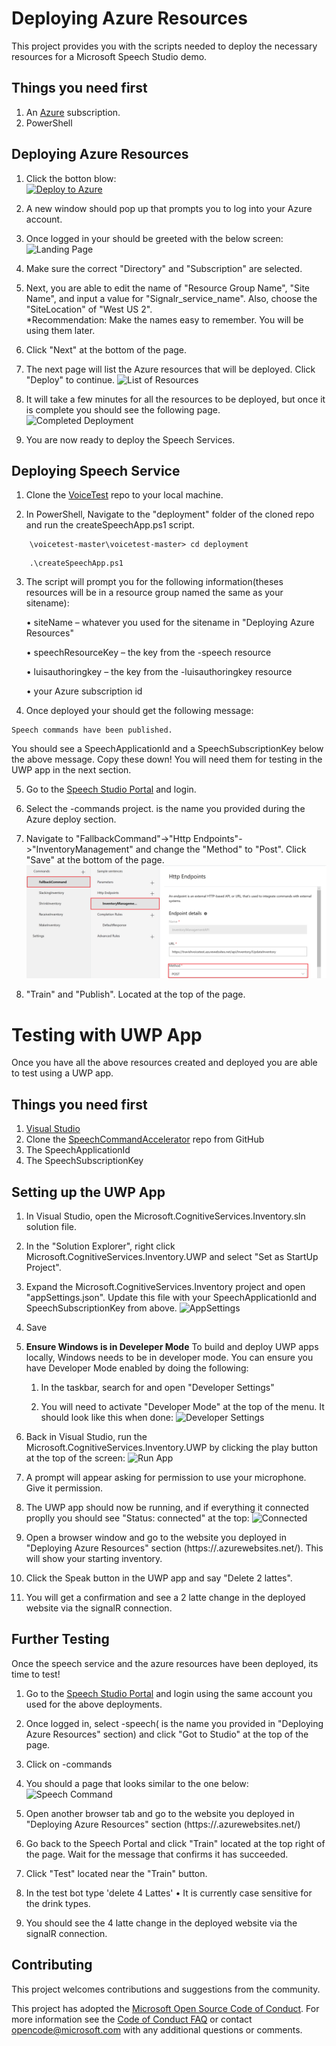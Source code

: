 # Deploying Azure Resources 
This project provides you with the scripts needed to deploy the necessary resources for a Microsoft Speech Studio demo. 

## Things you need first 
1. An [Azure](https://azure.microsoft.com/) subscription. 
2. PowerShell

## Deploying Azure Resources
1. Click the botton blow:<br/>[![Deploy to Azure](http://azuredeploy.net/deploybutton.png)](https://azuredeploy.net/)<br> 

2. A new window should pop up that prompts you to log into your Azure account. 

3. Once logged in your should be greeted with the below screen:
![Landing Page](doc/LandingPage.png)

4. Make sure the correct "Directory" and "Subscription" are selected.

5. Next, you are able to edit the name of "Resource Group Name", "Site Name", and input a value for "Signalr_service_name". Also, choose the "SiteLocation" of "West US 2". 
<br/>\*Recommendation: Make the names easy to remember. You will be using them later.<br>

6. Click "Next" at the bottom of the page.

7. The next page will list the Azure resources that will be deployed. Click "Deploy" to continue. 
![List of Resources](doc/ResourceList.png)

8. It will take a few minutes for all the resources to be deployed, but once it is complete you should see the following page. 
![Completed Deployment](doc/ResourceFinish.png)

9. You are now ready to deploy the Speech Services. 

## Deploying Speech Service
1. Clone the [VoiceTest](https://github.com/negativeeddy/voicetest) repo to your local machine.

2. In PowerShell, Navigate to the "deployment" folder of the cloned repo and run the createSpeechApp.ps1 script.
 ````
     \voicetest-master\voicetest-master> cd deployment
 ````
 ````
     .\createSpeechApp.ps1
 ````
3. The script will prompt you for the following information(theses resources will be in a resource group named the same as your sitename):

   •	siteName – whatever you used for the sitename in "Deploying Azure Resources"
   
   •	speechResourceKey – the key from the <siteName>-speech resource
   
   •	luisauthoringkey – the key from the <siteName>-luisauthoringkey resource
   
   •	your Azure subscription id

4. Once deployed your should get the following message:
````
Speech commands have been published.
````
   You should see a SpeechApplicationId and a SpeechSubscriptionKey below the above message. Copy these down! You will need them for testing in the UWP app in the next section.

5. Go to the [Speech Studio Portal](https://speech.microsoft.com/portal) and login.

6. Select the <Site Name>-commands project. <Site Name> is the name you provided during the Azure deploy section.
 
7.  Navigate to "FallbackCommand"->"Http Endpoints"->"InventoryManagement" and change the "Method" to "Post". Click "Save" at the bottom of the page. 
![Portal Post](doc/PortalPost.png)

8. "Train" and "Publish". Located at the top of the page. 

# Testing with UWP App
Once you have all the above resources created and deployed you are able to test using a UWP app. 

## Things you need first 
1. [Visual Studio](https://visualstudio.microsoft.com/vs/)
2. Clone the [SpeechCommandAccelerator](https://github.com/negativeeddy/SpeechCommandAccelerator) repo from GitHub
3. The SpeechApplicationId
4. The SpeechSubscriptionKey

## Setting up the UWP App

1. In Visual Studio, open the Microsoft.CognitiveServices.Inventory.sln solution file. 

2. In the "Solution Explorer", right click Microsoft.CognitiveServices.Inventory.UWP and select "Set as StartUp Project".


3. Expand the Microsoft.CognitiveServices.Inventory project and open "appSettings.json". Update this file with your SpeechApplicationId and SpeechSubscriptionKey from above.
![AppSettings](doc/AppSettings.png)

4. Save 

5. **Ensure Windows is in Develeper Mode** To build and deploy UWP apps locally, Windows needs to be in developer mode. You can ensure you have Developer Mode enabled by doing the following:

   1. In the taskbar, search for and open "Developer Settings"

   2. You will need to activate "Developer Mode" at the top of the menu. It should look like this when done: 
![Developer Settings](doc/DeveloperSettings.png)

6. Back in Visual Studio, run the Microsoft.CognitiveServices.Inventory.UWP by clicking the play button at the top of the screen:
![Run App](doc/RunApp.png)

7. A prompt will appear asking for permission to use your microphone. Give it permission.

8. The UWP app should now be running, and if everything it connected proplly you should see "Status: connected" at the top: 
![Connected](doc/Connected.png)

9. Open a browser window and go to the website you deployed in "Deploying Azure Resources" section (https://<sitename>.azurewebsites.net/). This will show your starting inventory. 

10. Click the Speak button in the UWP app and say "Delete 2 lattes". 

11. You will get a confirmation and see a 2  latte change in the deployed website via the signalR connection.


## Further Testing
Once the speech service and the azure resources have been deployed, its time to test!

1. Go to the [Speech Studio Portal](https://speech.microsoft.com/portal?noredirect=true) and login using the same account you used for the above deployments.

2. Once logged in, select <sitename>-speech(<sitename> is the name you provided in "Deploying Azure Resources" section) and click "Got to Studio" at the top of the page.
 
3. Click on <sitename>-commands

4. You should a page that looks similar to the one below:
![Speech Command](doc/SpeechCommand.png)

5. Open another browser tab and go to the website you deployed in "Deploying Azure Resources" section (https://<sitename>.azurewebsites.net/)

6. Go back to the Speech Portal and click "Train" located at the top right of the page. Wait for the message that confirms it has succeeded.

7. Click "Test" located near the "Train" button. 

8. In the test bot type 'delete 4 Lattes'
   • It is currently case sensitive for the drink types. 

9. You should see the 4 latte change in the deployed website via the signalR connection.

## Contributing
This project welcomes contributions and suggestions from the community. 

This project has adopted the [Microsoft Open Source Code of Conduct](https://opensource.microsoft.com/codeofconduct/).
For more information see the [Code of Conduct FAQ](https://opensource.microsoft.com/codeofconduct/faq/) or
contact [opencode@microsoft.com](mailto:opencode@microsoft.com) with any additional questions or comments.


